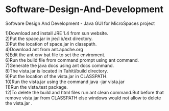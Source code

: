 # Software-Design-And-Development
Software Design And Development - Java GUI for MicroSpaces project

1)Download and install JRE 1.4 from sun website.  
2)Put the space.jar in jre/lib/ext directory.  
3)Put the location of space.jar in classpath.  
4)Download ant from ant.apache.org  
5)Edit the ant env bat file to set the enviroment.  
6)Run the build file from command prompt using ant command.  
7)Generate the java docs using ant docs command.  
8)The vista.jar is located in Tahiti/build directory.  
9)Put the location of the vista.jar in CLASSPATH.  
10)Run the vista.jar using the command java -jar vista.jar  
11)Run the vista.test package.  
12)To delete the build and html files run ant clean command.But before that remove vista.jar from CLASSPATH else windows would not allow to delete the vista.jar .  


  

